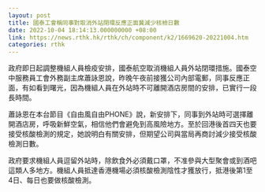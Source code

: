 ```yaml
---
layout: post
title: 國泰工會稱同事對取消外站閉環反應正面冀減少核檢日數
date: 2022-10-04 18:14:13.000000000 +08:00
link: https://news.rthk.hk/rthk/ch/component/k2/1669620-20221004.htm
categories: rthk
---
```


政府即日起調整機組人員檢疫安排，國泰航空取消機組人員外站閉環措施。國泰空中服務員工會外務副主席蕭詠恩說，昨晚午夜前接獲公司內部電郵，同事反應正面，有如看到曙光，因為機組人員在外站時不可離開酒店房間的安排，已實行一段長時間。

蕭詠恩在本台節目《自由風自由PHONE》說，新安排下，同事到外站時可選擇離開酒店房，呼吸新鮮空氣，相信他們會避免到高風險地方。至於回港後首四天也要接受核酸檢測的規定，她說明白有關安排，但期望公司與當局再商討減少接受核酸檢測日數。

政府要求機組人員逗留外站時，除飲食外必須戴口罩，不准參與大型聚會或到酒吧這類人多地方。機組人員抵達香港機場必須核酸檢測陰性才獲放行，抵港後第1至4日、每日也要做核酸檢測。
